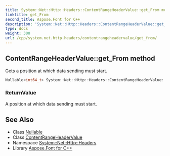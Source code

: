 ```yaml
---
title: System::Net::Http::Headers::ContentRangeHeaderValue::get_From method
linktitle: get_From
second_title: Aspose.Font for C++
description: 'System::Net::Http::Headers::ContentRangeHeaderValue::get_From method. Gets a position at which data sending must start in C++.'
type: docs
weight: 300
url: /cpp/system.net.http.headers/contentrangeheadervalue/get_from/
---
```

## ContentRangeHeaderValue::get_From method


Gets a position at which data sending must start.

```cpp
Nullable<int64_t> System::Net::Http::Headers::ContentRangeHeaderValue::get_From()
```


### ReturnValue

A position at which data sending must start.

## See Also

* Class [Nullable](../../../system/nullable/)
* Class [ContentRangeHeaderValue](../)
* Namespace [System::Net::Http::Headers](../../)
* Library [Aspose.Font for C++](../../../)
